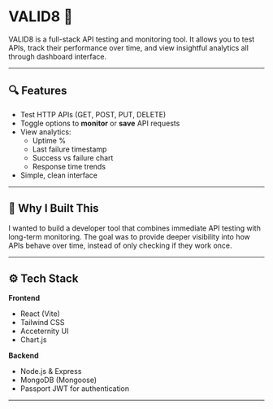 # VALID8 🚀

VALID8 is a full-stack API testing and monitoring tool. It allows you to test APIs, track their performance over time, and view insightful analytics all through dashboard interface.

---

## 🔍 Features

- Test HTTP APIs (GET, POST, PUT, DELETE)
- Toggle options to **monitor** or **save** API requests
- View analytics: 
  - Uptime %
  - Last failure timestamp
  - Success vs failure chart
  - Response time trends
- Simple, clean interface 


---

## 🧠 Why I Built This

I wanted to build a developer tool that combines immediate API testing with long-term monitoring. The goal was to provide deeper visibility into how APIs behave over time, instead of only checking if they work once.

---

## ⚙️ Tech Stack

**Frontend**
- React (Vite)
- Tailwind CSS
- Acceternity UI
- Chart.js

**Backend**
- Node.js & Express
- MongoDB (Mongoose)
- Passport JWT for authentication

---

